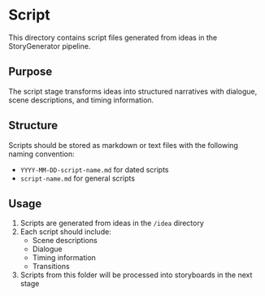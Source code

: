 # Script

This directory contains script files generated from ideas in the StoryGenerator pipeline.

## Purpose

The script stage transforms ideas into structured narratives with dialogue, scene descriptions, and timing information.

## Structure

Scripts should be stored as markdown or text files with the following naming convention:
- `YYYY-MM-DD-script-name.md` for dated scripts
- `script-name.md` for general scripts

## Usage

1. Scripts are generated from ideas in the `/idea` directory
2. Each script should include:
   - Scene descriptions
   - Dialogue
   - Timing information
   - Transitions
3. Scripts from this folder will be processed into storyboards in the next stage
